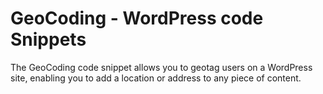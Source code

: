 # GeoCoding - WordPress code Snippets
The GeoCoding code snippet allows you to geotag users on a WordPress site, enabling you to add a location or address to any piece of content. 
